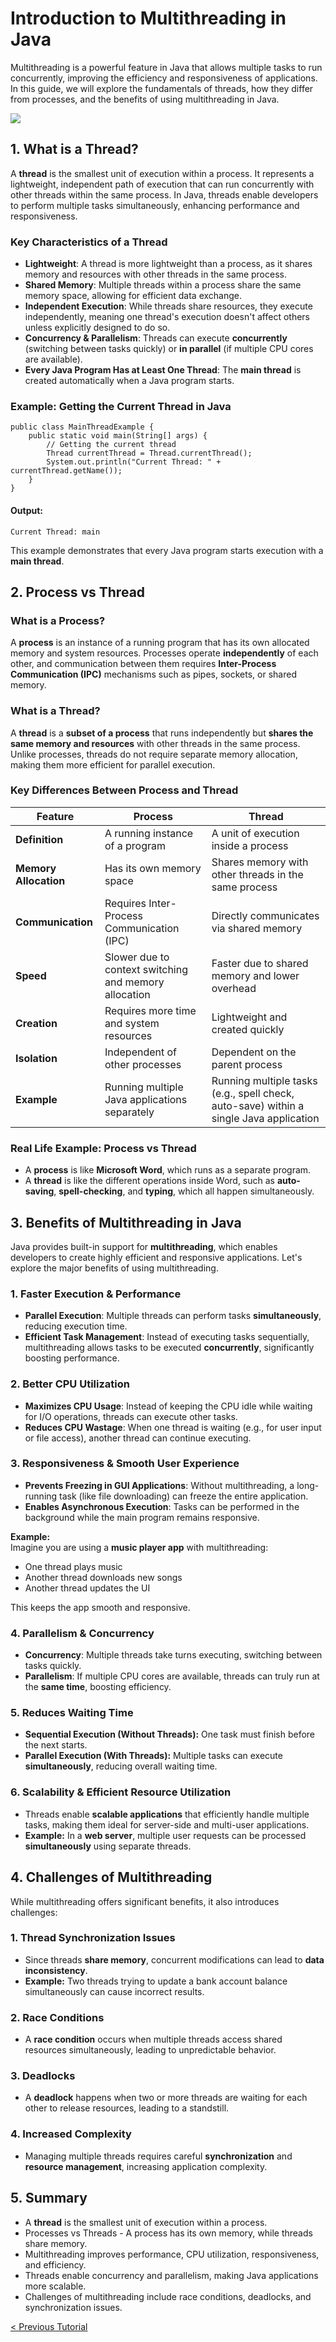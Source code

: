 # Introduction to Multithreading in Java
Multithreading is a powerful feature in Java that allows multiple tasks to run concurrently, improving the efficiency and responsiveness of applications. In this guide, we will explore the fundamentals of threads, how they differ from processes, and the benefits of using multithreading in Java.

[![](https://markdown-videos-api.jorgenkh.no/youtube/zkNRgu-GrLE)](https://youtu.be/zkNRgu-GrLE)

## 1. What is a Thread?
A **thread** is the smallest unit of execution within a process. It represents a lightweight, independent path of execution that can run concurrently with other threads within the same process. In Java, threads enable developers to perform multiple tasks simultaneously, enhancing performance and responsiveness.

### Key Characteristics of a Thread
- **Lightweight**: A thread is more lightweight than a process, as it shares memory and resources with other threads in the same process.
- **Shared Memory**: Multiple threads within a process share the same memory space, allowing for efficient data exchange.
- **Independent Execution**: While threads share resources, they execute independently, meaning one thread's execution doesn't affect others unless explicitly designed to do so.
- **Concurrency & Parallelism**: Threads can execute **concurrently** (switching between tasks quickly) or **in parallel** (if multiple CPU cores are available).
- **Every Java Program Has at Least One Thread**: The **main thread** is created automatically when a Java program starts.

### Example: Getting the Current Thread in Java
```
public class MainThreadExample {
    public static void main(String[] args) {
        // Getting the current thread
        Thread currentThread = Thread.currentThread();
        System.out.println("Current Thread: " + currentThread.getName());
    }
}
```
#### Output:
```
Current Thread: main
```
This example demonstrates that every Java program starts execution with a **main thread**.

## 2. Process vs Thread
### **What is a Process?**  
A **process** is an instance of a running program that has its own allocated memory and system resources. Processes operate **independently** of each other, and communication between them requires **Inter-Process Communication (IPC)** mechanisms such as pipes, sockets, or shared memory.

### What is a Thread?
A **thread** is a **subset of a process** that runs independently but **shares the same memory and resources** with other threads in the same process. Unlike processes, threads do not require separate memory allocation, making them more efficient for parallel execution.

### Key Differences Between Process and Thread

| Feature       | Process | Thread |
|--------------|---------|--------|
| **Definition** | A running instance of a program | A unit of execution inside a process |
| **Memory Allocation** | Has its own memory space | Shares memory with other threads in the same process |
| **Communication** | Requires Inter-Process Communication (IPC) | Directly communicates via shared memory |
| **Speed** | Slower due to context switching and memory allocation | Faster due to shared memory and lower overhead |
| **Creation** | Requires more time and system resources | Lightweight and created quickly |
| **Isolation** | Independent of other processes | Dependent on the parent process |
| **Example** | Running multiple Java applications separately | Running multiple tasks (e.g., spell check, auto-save) within a single Java application |

### Real Life Example: Process vs Thread
- A **process** is like **Microsoft Word**, which runs as a separate program.
- A **thread** is like the different operations inside Word, such as **auto-saving**, **spell-checking**, and **typing**, which all happen simultaneously.

## 3. Benefits of Multithreading in Java
Java provides built-in support for **multithreading**, which enables developers to create highly efficient and responsive applications. Let's explore the major benefits of using multithreading.

### 1. Faster Execution & Performance
- **Parallel Execution**: Multiple threads can perform tasks **simultaneously**, reducing execution time.
- **Efficient Task Management**: Instead of executing tasks sequentially, multithreading allows tasks to be executed **concurrently**, significantly boosting performance.

### 2. Better CPU Utilization
- **Maximizes CPU Usage**: Instead of keeping the CPU idle while waiting for I/O operations, threads can execute other tasks.
- **Reduces CPU Wastage**: When one thread is waiting (e.g., for user input or file access), another thread can continue executing.

### 3. Responsiveness & Smooth User Experience 
- **Prevents Freezing in GUI Applications**: Without multithreading, a long-running task (like file downloading) can freeze the entire application.
- **Enables Asynchronous Execution**: Tasks can be performed in the background while the main program remains responsive.

**Example:**  
Imagine you are using a **music player app** with multithreading:  
- One thread plays music
- Another thread downloads new songs
- Another thread updates the UI

This keeps the app smooth and responsive.  

### 4. Parallelism & Concurrency  
- **Concurrency**: Multiple threads take turns executing, switching between tasks quickly.
- **Parallelism**: If multiple CPU cores are available, threads can truly run at the **same time**, boosting efficiency.

### 5. Reduces Waiting Time 
- **Sequential Execution (Without Threads):** One task must finish before the next starts.
- **Parallel Execution (With Threads):** Multiple tasks can execute **simultaneously**, reducing overall waiting time.

### 6. Scalability & Efficient Resource Utilization
- Threads enable **scalable applications** that efficiently handle multiple tasks, making them ideal for server-side and multi-user applications.
- **Example:** In a **web server**, multiple user requests can be processed **simultaneously** using separate threads.

## 4. Challenges of Multithreading
While multithreading offers significant benefits, it also introduces challenges:  

### 1. Thread Synchronization Issues
- Since threads **share memory**, concurrent modifications can lead to **data inconsistency**.  
- **Example:** Two threads trying to update a bank account balance simultaneously can cause incorrect results.  

### 2. Race Conditions 
- A **race condition** occurs when multiple threads access shared resources simultaneously, leading to unpredictable behavior.

### 3. Deadlocks
- A **deadlock** happens when two or more threads are waiting for each other to release resources, leading to a standstill.

### 4. Increased Complexity
- Managing multiple threads requires careful **synchronization** and **resource management**, increasing application complexity.

## 5. Summary
* A **thread** is the smallest unit of execution within a process.
* Processes vs Threads - A process has its own memory, while threads share memory.
* Multithreading improves performance, CPU utilization, responsiveness, and efficiency. 
* Threads enable concurrency and parallelism, making Java applications more scalable.
* Challenges of multithreading include race conditions, deadlocks, and synchronization issues.

[< Previous Tutorial](https://github.com/nakulmitra/java-tutorial/blob/master/interview/main-method-signature.md)